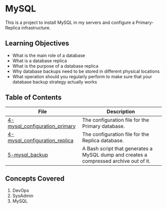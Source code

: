 # MySQL
This is a project to install MySQL in my servers and configure a Primary-Replica infrastructure.

## Learning Objectives
- What is the main role of a database
- What is a database replica
- What is the purpose of a database replica
- Why database backups need to be stored in different physical locations
- What operation should you regularly perform to make sure that your database backup strategy actually works

## Table of Contents
File | Description
---- | -----------
[4-mysql_configuration_primary](./4-mysql_configuration_primary) | The configuration file for the Primary database.
[4-mysql_configuration_replica](./4-mysql_configuration_replica) | The configuration file for the Replica database.
[5-mysql_backup](./5-mysql_backup) | A Bash script that generates a MySQL dump and creates a compressed archive out of it.

## Concepts Covered
1. DevOps
2. SysAdmin
3. MySQL
